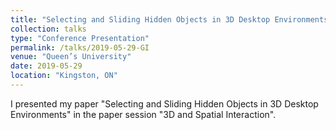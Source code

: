 ```yaml
---
title: "Selecting and Sliding Hidden Objects in 3D Desktop Environments"
collection: talks
type: "Conference Presentation"
permalink: /talks/2019-05-29-GI
venue: "Queen’s University"
date: 2019-05-29
location: "Kingston, ON"
---
```


I presented my paper "Selecting and Sliding Hidden Objects in 3D Desktop Environments" in the paper session "3D and Spatial Interaction".
